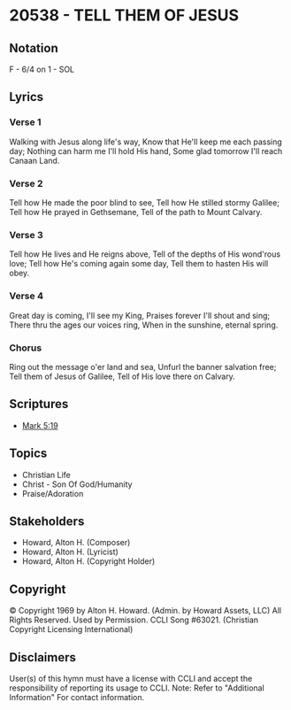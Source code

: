 # 20538 - TELL THEM OF JESUS

## Notation

F - 6/4 on 1 - SOL

## Lyrics

### Verse 1

Walking with Jesus along life's way, Know that He'll keep me each passing day; Nothing can harm me I'll hold His hand, Some glad tomorrow I'll reach Canaan Land.

### Verse 2

Tell how He made the poor blind to see, Tell how He stilled stormy Galilee; Tell how He prayed in Gethsemane, Tell of the path to Mount Calvary.

### Verse 3

Tell how He lives and He reigns above, Tell of the depths of His wond'rous love; Tell how He's coming again some day, Tell them to hasten His will obey.

### Verse 4

Great day is coming, I'll see my King, Praises forever I'll shout and sing; There thru the ages our voices ring, When in the sunshine, eternal spring.

### Chorus

Ring out the message o'er land and sea, Unfurl the banner salvation free; Tell them of Jesus of Galilee, Tell of His love there on Calvary.


## Scriptures

- [Mark 5:19](https://www.biblegateway.com/passage/?search=Mark%205%3A19)

## Topics

- Christian Life
- Christ - Son Of God/Humanity
- Praise/Adoration

## Stakeholders

- Howard, Alton H. (Composer)
- Howard, Alton H. (Lyricist)
- Howard, Alton H. (Copyright Holder)

## Copyright

© Copyright 1969 by Alton H. Howard. (Admin. by Howard Assets, LLC) All Rights Reserved. Used by Permission. CCLI Song #63021.
(Christian Copyright Licensing International)

## Disclaimers

User(s) of this hymn must have a license with CCLI and accept the responsibility of reporting its usage to CCLI.
Note: Refer to "Additional Information" For contact information.

